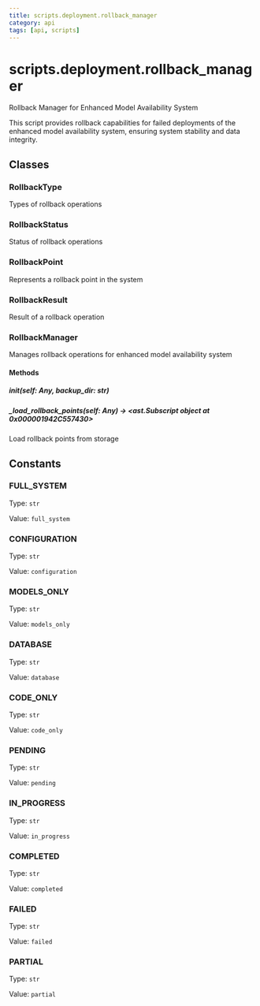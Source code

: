 ```yaml
---
title: scripts.deployment.rollback_manager
category: api
tags: [api, scripts]
---
```


# scripts.deployment.rollback_manager

Rollback Manager for Enhanced Model Availability System

This script provides rollback capabilities for failed deployments of the
enhanced model availability system, ensuring system stability and data integrity.

## Classes

### RollbackType

Types of rollback operations

### RollbackStatus

Status of rollback operations

### RollbackPoint

Represents a rollback point in the system

### RollbackResult

Result of a rollback operation

### RollbackManager

Manages rollback operations for enhanced model availability system

#### Methods

##### __init__(self: Any, backup_dir: str)



##### _load_rollback_points(self: Any) -> <ast.Subscript object at 0x000001942C557430>

Load rollback points from storage

## Constants

### FULL_SYSTEM

Type: `str`

Value: `full_system`

### CONFIGURATION

Type: `str`

Value: `configuration`

### MODELS_ONLY

Type: `str`

Value: `models_only`

### DATABASE

Type: `str`

Value: `database`

### CODE_ONLY

Type: `str`

Value: `code_only`

### PENDING

Type: `str`

Value: `pending`

### IN_PROGRESS

Type: `str`

Value: `in_progress`

### COMPLETED

Type: `str`

Value: `completed`

### FAILED

Type: `str`

Value: `failed`

### PARTIAL

Type: `str`

Value: `partial`

